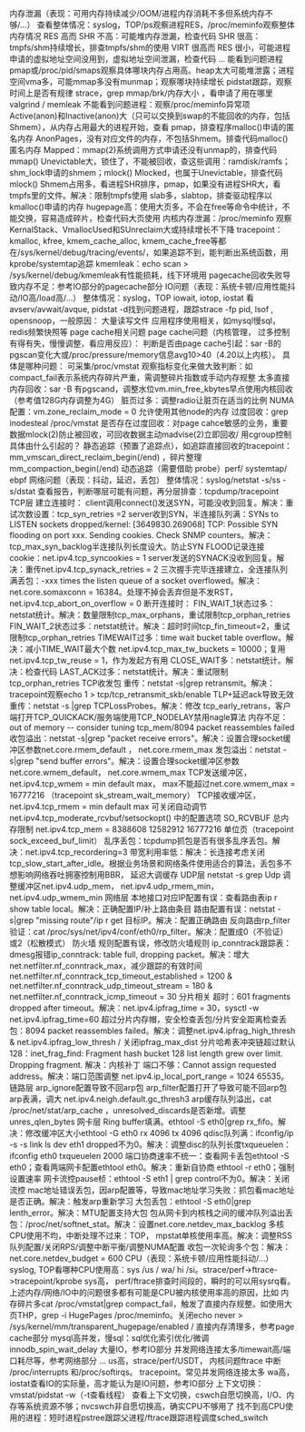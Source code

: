 
内存泄漏（表现：可用内存持续减少/OOM/进程内存消耗不多但系统内存不够/...）
    查看整体情况：syslog，TOP/ps观察进程RES，/proc/meminfo观察整体内存情况
        RES 高而 SHR 不高：可能堆内存泄漏，检查代码
        SHR 很高：tmpfs/shm持续增长，排查tmpfs/shm的使用
        VIRT 很高而 RES 很小，可能进程申请的虚拟地址空间没用到，虚拟地址空间泄漏，检查代码
        ...
    能看到问题进程
        pmap或/proc/pid/smaps观察具体哪块内存占用高。heap太大可能堆泄露；进程空间vma多，可能mmap多没有munmap；观察哪块持续增长
        pidstat跟踪，观察时间上是否有规律
        strace，grep mmap/brk/内存大小 ，看申请了用在哪里
        valgrind / memleak
    不能看到问题进程：观察/proc/meminfo异常项
        Active(anon)和Inactive(anon)大（只可以交换到swap的不能回收的内存，包括Shmem），从内存占用最大的进程开始，查看 pmap，排查程序malloc()申请的匿名内存
        AnonPages，没有对应文件的内存，不包括Shmem。排查代码malloc()匿名内存
        Mapped：mmap(2)系统调用方式申请还没有unmap的，排查代码mmap()
        Unevictable大，锁住了，不能被回收，查这些调用：ramdisk/ramfs；shm_lock申请的shmem；mlock()
        Mlocked，也属于Unevictable，排查代码mlock()
        Shmem占用多，看进程SHR排序，pmap，如果没有进程SHR大，看tmpfs里的文件。解决：限制tmpfs使用
        slab多，slabtop，排查驱动程序以kmalloc()申请的内存
        hugepage高：使用大页多，不会在free等命令中统计，不能交换，容易造成碎片，检查代码大页使用
        内核内存泄漏：/proc/meminfo 观察KernalStack、VmallocUsed和SUnreclaim大或持续增长不下降
            tracepoint：kmalloc, kfree, kmem_cache_alloc, kmem_cache_free等都在/sys/kernel/debug/tracing/events/，如果追踪不到，能判断出系统函数，用kprobe/systemtap追踪
            kmemleak：echo scan > /sys/kernel/debug/kmemleak有性能损耗，线下环境用
    pagecache回收失败导致内存不足：参考IO部分的pagecache部分
 IO问题（表现：系统卡顿/应用性能抖动/IO高/load高/...）
    整体情况：syslog，TOP iowait, iotop, iostat 看avserv/avwait/avque, pidstat -d找到问题进程，跟踪strace -fp pid, lsof , opensnoop，一般原因：
        大量读写文件
        应用程序使用相关，如mysql慢sql，redis频繁快照等
        page cache相关问题
    page cache问题（内核管理， 过多控制有得有失，慢慢调整，看应用反应）：
        判断是否由page cache引起：sar -B的pgscan变化大或/proc/pressure/memory信息avg10>40（4.20以上内核）。
        具体是哪种问题：
            可采集/proc/vmstat 观察指标变化来做大致判断：如compact_fail表示系统内存碎片严重，需调整碎片指数或手动内存规整
            太多直接内存回收：sar -B 有pgscand，调整水位vm.min_free_kbytes早点使用内核回收（参考值128G内存调整为4G）
            脏页过多：调整radio让脏页在适当的比例
            NUMA配置：vm.zone_reclaim_mode = 0 允许使用其他node的内存
            过度回收：grep inodesteal /proc/vmstat 是否存在过度回收：对page cahce敏感的业务，重要数据mlock(2)防止被回收，可回收数据主动madvise(2)立即回收/ 用cgroup控制
        具体由什么引起的？
            静态追踪（预置了追踪点），如追踪直接回收的tracepoint： mm_vmscan_direct_reclaim_begin(/end) ，碎片整理mm_compaction_begin(/end)
            动态追踪（需要借助 probe）perf/ systemtap/ ebpf
网络问题（表现：抖动，延迟，丢包）
    整体情况：syslog/netstat -s/ss -s/dstat 查看报告，判断哪层可能有问题，再分层排查：tcpdump/tracepoint
    TCP层
        建立连接时：
            client调用connect()发送SYN，可能没收到回复。解决：重试次数设置：tcp_syn_retries =2 
            server收到SYN，半连接队列满：SYNs to LISTEN sockets dropped/kernel: [3649830.269068] TCP: Possible SYN flooding on port xxx. Sending cookies. Check SNMP counters。解决：tcp_max_syn_backlog半连接队列长度设大。防止SYN FLOOD记录连接cookie：net.ipv4.tcp_syncookies = 1
            server发送的SYNACK没收到回复。解决：重传net.ipv4.tcp_synack_retries = 2
            三次握手完毕连接建立，全连接队列满丢包：-xxx times the listen queue of a socket overflowed。解决：net.core.somaxconn = 16384。处理不掉会丢弃但是不发RST， net.ipv4.tcp_abort_on_overflow = 0
        断开连接时：
            FIN_WAIT_1状态过多：netstat统计。解决：数量限制tcp_max_orphans，重试限制tcp_orphan_retries
            FIN_WAIT_2状态过多：netstat统计。解决：超时时间tcp_fin_timeout=2，重试限制tcp_orphan_retries
            TIMEWAIT过多：time wait bucket table overflow。解决：减小TIME_WAIT最大个数 net.ipv4.tcp_max_tw_buckets = 10000；复用net.ipv4.tcp_tw_reuse = 1，作为发起方有用
            CLOSE_WAIT多：netstat统计。解决：检查代码
            LAST_ACK过多：netstat统计。解决：重试限制tcp_orphan_retries
        TCP收发包
            重传：netstat -s|grep retransmit。解决：tracepoint观察echo 1 > tcp/tcp_retransmit_skb/enable
            TLP+延迟ack导致无效重传：netstat -s |grep TCPLossProbes。解决：修改 tcp_early_retrans，客户端打开TCP_QUICKACK/服务端使用TCP_NODELAY禁用nagle算法
            内存不足：out of memory -- consider tuning tcp_mem/8094 packet reassembles failed
                收包溢出：netstat -s|grep "packet receive errors"。解决：设置合理socket缓冲区参数net.core.rmem_default ， net.core.rmem_max
                发包溢出：netstat -s|grep "send buffer errors"。解决：设置合理socket缓冲区参数net.core.wmem_default， net.core.wmem_max
                TCP发送缓冲区，net.ipv4.tcp_wmem = min default max， max不能超过net.core.wmem_max = 16777216 （tracepoint sk_stream_wait_memory）
                TCP接收缓冲区，net.ipv4.tcp_rmem = min default max 可关闭自动调节net.ipv4.tcp_moderate_rcvbuf/setsockopt() 中的配置选项 SO_RCVBUF
                总内存限制 net.ipv4.tcp_mem = 8388608 12582912 16777216 单位页（tracepoint sock_exceed_buf_limit）
            乱序丢包：tcpdump抓包是否有很多乱序丢包。解决：net.ipv4.tcp_recordering=3
            带宽利用率低：解决：长连接考虑关闭tcp_slow_start_after_idle。根据业务场景和网络条件使用适合的算法，丢包多不想影响网络吞吐拥塞控制用BBR， 延迟大调缓存
    UDP层
        netstat -s grep Udp
        调整缓冲区net.ipv4.udp_mem， net.ipv4.udp_rmem_min， net.ipv4.udp_wmem_min
    网络层
        本地接口对应IP配置有误：查看路由表ip r show table local。解决：正确配置IP/补上路由条目
        路由配置有误：netstat -s|grep "missing route"/ip r get 目标IP。解决：配置正确路由
        反向路由rp_filter验证：cat /proc/sys/net/ipv4/conf/eth0/rp_filter。解决：配置成0（不验证）或2（松散模式）
        防火墙
            规则配置有误，修改防火墙规则
            ip_conntrack跟踪表：dmesg报错ip_conntrack: table full, dropping packet。解决：增大net.netfilter.nf_conntrack_max，减少跟踪的有效时间net.netfilter.nf_conntrack_tcp_timeout_established = 1200 & net.netfilter.nf_conntrack_udp_timeout_stream = 180 & net.netfilter.nf_conntrack_icmp_timeout = 30
        分片相关
            超时：601 fragments dropped after timeout。解决：net.ipv4.ipfrag_time = 30，sysctl -w net.ipv4.ipfrag_time=60
            超过分片内存帽，安全检查丢包/分片安全距离检查丢包：8094 packet reassembles failed。解决：调整net.ipv4.ipfrag_high_thresh & net.ipv4.ipfrag_low_thresh / 关闭ipfrag_max_dist
            分片哈希表冲突链超过默认128：inet_frag_find: Fragment hash bucket 128 list length grew over limit. Dropping fragment. 解决：内核补丁
        端口不够：Cannot assign requested address。解决：端口范围调整 net.ipv4.ip_local_port_range = 1024 65535。
    链路层
        arp_ignore配置导致不回arp包
        arp_filter配置打开了导致可能不回arp包
        arp表满，调大 net.ipv4.neigh.default.gc_thresh3
        arp缓存队列溢出，cat /proc/net/stat/arp_cache ，unresolved_discards是否新增。调整unres_qlen_bytes
    网卡层
        Ring buffer填满。ethtool -S eth0|grep rx_fifo。解决：修改缓冲区大小ethtool -G eth0 rx 4096 tx 4096
        qdisc队列满：ifconfig/ip -s -s link ls dev eth1  dropped不为0。解决：调整disc的队列长度txqueuelen：ifconfig eth0 txqueuelen 2000
        端口协商速率不统一：查看网卡丢包ethtool -S eth0；查看两端网卡配置ethtool eth0。解决：重新自协商 ethtool -r  eth0；强制设置速率
        网卡流控pause桢：ethtool -S eth1 | grep control不为0。解决：关闭流控
        mac地址错误丢包，因arp配置等，导致mac地址学习失败：抓包看mac地址是否正确。解决：触发arp重新学习
        大包丢包：ethtool -S eth0|grep lenth_error。解决：MTU配置支持大包
        包从网卡到内核栈之间的缓冲队列溢出丢包：/proc/net/softnet_stat。解决：设置net.core.netdev_max_backlog
        多核CPU使用不均，中断处理不过来：TOP， mpstat单核使用率高。解决：调整RSS队列配置/关闭RPS/调整中断平衡/调整NUMA配置
        收包一次轮询多个包：解决：net.core.netdev_budget = 600
CPU（表现：系统卡顿/应用性能抖动/...）
    syslog, TOP看哪种CPU使用高：sys /us / wa/ hi /si。strace/perf->ftrace->tracepoint/kprobe
        sys高， perf/ftrace排查时间段的，瞬时的可以用sysrq看。上述内存/网络/IO中的问题很多都有可能是CPU被内核使用率高的原因，比如
            内存碎片多cat /proc/vmstat|grep compact_fail，触发了直接内存规整。如使用大页THP，grep -i HugePages /proc/meminfo。关闭echo never > /sys/kernel/mm/transparent_hugepage/enabled / 
            直接内存清理多，参考page cache部分
            mysql高并发，慢sql：sql优化索引优化/微调innodb_spin_wait_delay
            大量IO，参考IO部分
            并发网络连接太多/timewait高/端口耗尽等，参考网络部分
            ...
        us高，strace/perf/USDT， 内核问题ftrace
        中断 /proc/interrupts 和/proc/softirqs。 tracepoint。常见并发网络连接太多
        wa高，iostat查看IO的实际量，高才能认为是IO问题，参考IO部分
        上下文切换：vmstat/pidstat -w（-t查看线程） 查看上下文切换，cswch自愿切换高，I/O、内存等系统资源不够；nvcswch非自愿切换高，确实CPU不够用了
        找不到高CPU使用的进程：短时进程pstree跟踪父进程/ftrace跟踪进程调度sched_switch
